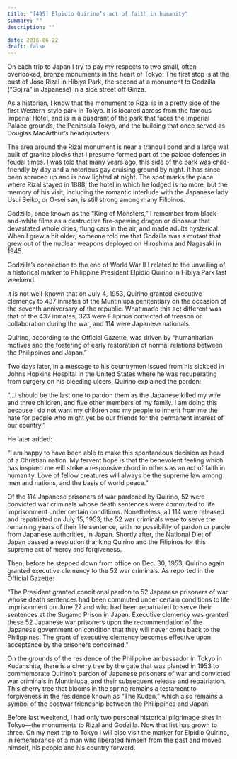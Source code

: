 ```yaml
---
title: "[495] Elpidio Quirino’s act of faith in humanity"
summary: ""
description: ""

date: 2016-06-22
draft: false
---
```


On each trip to Japan I try to pay my respects to two small, often overlooked, bronze monuments in the heart of Tokyo: The first stop is at the bust of Jose Rizal in Hibiya Park, the second at a monument to Godzilla (“Gojira” in Japanese) in a side street off Ginza.

As a historian, I know that the monument to Rizal is in a pretty side of the first Western-style park in Tokyo. It is located across from the famous Imperial Hotel, and is in a quadrant of the park that faces the Imperial Palace grounds, the  Peninsula Tokyo, and the building that once served as Douglas MacArthur’s headquarters.

The area around the Rizal monument is near a tranquil pond and a large wall built of granite blocks that I presume formed part of the palace defenses in feudal times. I was told that many years ago, this side of the park was child-friendly by day and a notorious gay cruising ground by night. It has since been spruced up and is now lighted at night. The spot marks the place where Rizal stayed in 1888; the hotel in which he lodged is no more, but the memory of his visit, including the romantic interlude with the Japanese lady Usui Seiko, or O-sei san, is still strong among many Filipinos.

Godzilla, once known as the “King of Monsters,” I remember from black-and-white films as a destructive fire-spewing dragon or dinosaur that devastated whole cities, flung cars in the air, and made adults hysterical. When I grew a bit older, someone told me that Godzilla was a mutant that grew out of the nuclear weapons deployed on Hiroshima and Nagasaki in 1945.

Godzilla’s connection to the end of World War II I related to the unveiling of a historical marker to Philippine President Elpidio Quirino in Hibiya Park last weekend.

It is not well-known that on July 4, 1953, Quirino granted executive clemency to 437 inmates of the Muntinlupa penitentiary on the occasion of the seventh anniversary of the republic. What made this act different was that of the 437 inmates, 323 were Filipinos convicted of treason or collaboration during the war, and 114 were Japanese nationals.

Quirino, according to the Official Gazette, was driven by “humanitarian motives and the fostering of early restoration of normal relations between the Philippines and Japan.”

Two days later, in a message to his countrymen issued from his sickbed in Johns Hopkins Hospital in the United States where he was recuperating from surgery on his bleeding ulcers, Quirino explained the pardon:

“…I should be the last one to pardon them as the Japanese killed my wife and three children, and five other members of my family. I am doing this because I do not want my children and my people to inherit from me the hate for people who might yet be our friends for the permanent interest of our country.”

He later added:

“I am happy to have been able to make this spontaneous decision as head of a Christian nation. My fervent hope is that the benevolent feeling which has inspired me will strike a responsive chord in others as an act of faith in humanity. Love of fellow creatures will always be the supreme law among men and nations, and the basis of world peace.”

Of the 114 Japanese prisoners of war pardoned by Quirino, 52 were convicted war criminals whose death sentences were commuted to life imprisonment under certain conditions. Nonetheless, all 114 were released and repatriated on July 15, 1953; the 52 war criminals were to serve the remaining years of their life sentence, with no possibility of pardon or parole from Japanese authorities, in Japan. Shortly after, the National Diet of Japan passed a resolution thanking Quirino and the Filipinos for this supreme act of mercy and forgiveness.

Then, before he stepped down from office on Dec. 30, 1953, Quirino again granted executive clemency to the 52 war criminals. As reported in the Official Gazette:

“The President granted conditional pardon to 52 Japanese prisoners of war whose death sentences had been commuted under certain conditions to life imprisonment on June 27 and who had been repatriated to serve their sentences at the Sugamo Prison in Japan. Executive clemency was granted these 52 Japanese war prisoners upon the recommendation of the Japanese government on condition that they will never come back to the Philippines. The grant of executive clemency becomes effective upon acceptance by the prisoners concerned.”

On the grounds of the residence of the Philippine ambassador in Tokyo in Kudanshita, there is a cherry tree by the gate that was planted in 1953 to commemorate Quirino’s pardon of Japanese prisoners of war and convicted war criminals in Muntinlupa, and their subsequent release and repatriation. This cherry tree that blooms in the spring remains a testament to forgiveness in the residence known as “The Kudan,” which also remains a symbol of the postwar friendship between the Philippines and Japan.

Before last weekend, I had only two personal historical pilgrimage sites in Tokyo—the monuments to Rizal and Godzilla. Now that list has grown to three. On my next trip to Tokyo I will also visit the marker for Elpidio Quirino, in remembrance of a man who liberated himself from the past and moved himself, his people and his country forward.
